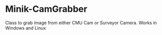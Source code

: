 # Minik-CamGrabber
Class to grab image from either CMU Cam or Surveyor Camera. Works in Windows and Linux
